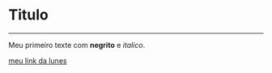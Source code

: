 # Titulo

---

Meu primeiro texte com **negrito** e *italico*.

[meu link da lunes](https://lunes.io)
